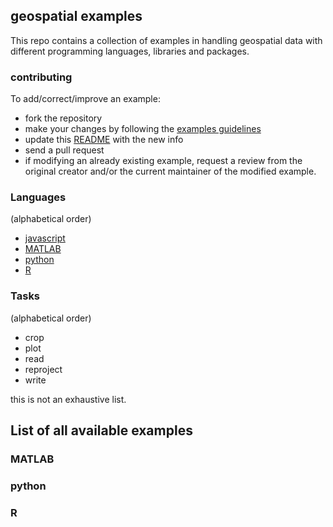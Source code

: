 ## geospatial examples  


This repo contains a collection of examples in handling 
geospatial data with different programming languages,
libraries and packages.  

### contributing  

To add/correct/improve an example: 

* fork the repository 
* make your changes by following the [examples guidelines](code/README.md)
* update this [README](README.md) with the new info 
* send a pull request
* if modifying an already existing example, request a 
  review from the original creator 
  and/or the current maintainer of the modified example. 

### Languages 

(alphabetical order)

- [javascript](javascript) 
- [MATLAB](#matlab)
- [python](#python) 
- [R](#r)  

### Tasks 

(alphabetical order) 

- crop 
- plot 
- read
- reproject 
- write

this is not an exhaustive list.  


## List of all available examples

### MATLAB


### python 


### R 






 
